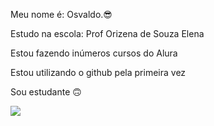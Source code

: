 Meu nome é: Osvaldo.😎

Estudo na escola: Prof Orizena de Souza Elena 

Estou fazendo inúmeros cursos do Alura 

Estou utilizando o github pela primeira vez 

Sou estudante 🙃

![](https://media.tenor.com/nisaHYy8yAYAAAAM/besito-catlove.gif)





